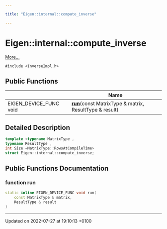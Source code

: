 ```yaml
---

title: "Eigen::internal::compute_inverse"

---
```


# Eigen::internal::compute_inverse



 [More...](#detailed-description)


`#include <InverseImpl.h>`

## Public Functions

|                | Name           |
| -------------- | -------------- |
| EIGEN_DEVICE_FUNC void | **[run](http://example.org/classes/structeigen_1_1internal_1_1compute__inverse/#function-run)**(const MatrixType & matrix, ResultType & result) |

## Detailed Description

```cpp
template <typename MatrixType ,
typename ResultType ,
int Size =MatrixType::RowsAtCompileTime>
struct Eigen::internal::compute_inverse;
```

## Public Functions Documentation

### function run

```cpp
static inline EIGEN_DEVICE_FUNC void run(
    const MatrixType & matrix,
    ResultType & result
)
```


-------------------------------

Updated on 2022-07-27 at 19:10:13 +0100